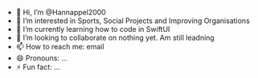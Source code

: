 - 👋 Hi, I’m @Hannappel2000
- 👀 I’m interested in Sports, Social Projects and Improving Organisations
- 🌱 I’m currently learning how to code in SwiftUI
- 💞️ I’m looking to collaborate on nothing yet. Am still leadning
- 📫 How to reach me: email
- 😄 Pronouns: ...
- ⚡ Fun fact: ...

<!---
Hannappel2000/Hannappel2000 is a ✨ special ✨ repository because its `README.md` (this file) appears on your GitHub profile.
You can click the Preview link to take a look at your changes.
--->

